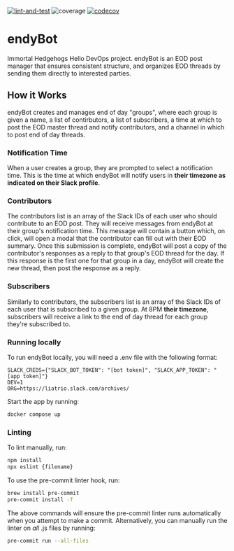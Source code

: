 [![lint-and-test](https://github.com/liatrio/endyBot/actions/workflows/lint-and-test.yaml/badge.svg)](https://github.com/liatrio/endyBot/actions/workflows/lint-and-test.yaml)
![coverage](https://img.shields.io/endpoint?url=https://gist.githubusercontent.com/cfculler/63bc4aeca2dedc9ee2c05ee997adc7fa/raw/coverage.json)
[![codecov](https://codecov.io/gh/liatrio/endyBot/graph/badge.svg?token=jKTuTJwNf1)](https://codecov.io/gh/liatrio/endyBot)

# endyBot
Immortal Hedgehogs Hello DevOps project. endyBot is an EOD post manager that ensures consistent structure, and organizes EOD threads by sending them directly to interested parties.


## How it Works
endyBot creates and manages end of day "groups", where each group is given a name, a list of contirbutors, a list of subscribers, a time at which to post the EOD master thread and notify contributors, and a channel in which to post end of day threads. 

### Notification Time
When a user creates a group, they are prompted to select a notification time. This is the time at which endyBot will notify users in **their timezone as indicated on their Slack profile**.

### Contributors
The contributors list is an array of the Slack IDs of each user who should contribute to an EOD post. They will receive messages from endyBot at their group's notification time. This message will contain a button which, on click, will open a modal that the contributor can fill out with their EOD summary. Once this submission is complete, endyBot will post a copy of the contributor's responses as a reply to that group's EOD thread for the day. If this response is the first one for that group in a day, endyBot will create the new thread, then post the response as a reply.

### Subscribers 
Similarly to contributors, the subscribers list is an array of the Slack IDs of each user that is subscribed to a given group. At 8PM **their timezone**, subscribers will receive a link to the end of day thread for each group they're subscribed to. 

### Running locally
To run endyBot locally, you will need a .env file with the following format:

```
SLACK_CREDS={"SLACK_BOT_TOKEN": "[bot token]", "SLACK_APP_TOKEN": "[app token]"}
DEV=1
ORG=https://liatrio.slack.com/archives/
```

Start the app by running:

```bash
docker compose up
```

### Linting
To lint manually, run: 
```bash
npm install
npx eslint {filename}
```

To use the pre-commit linter hook, run:
```bash
brew install pre-commit
pre-commit install -f
```

The above commands will ensure the pre-commit linter runs automatically when you attempt to make a commit.
Alternatively, you can manually run the linter on _all_ .js files by running:
```bash
pre-commit run --all-files
```